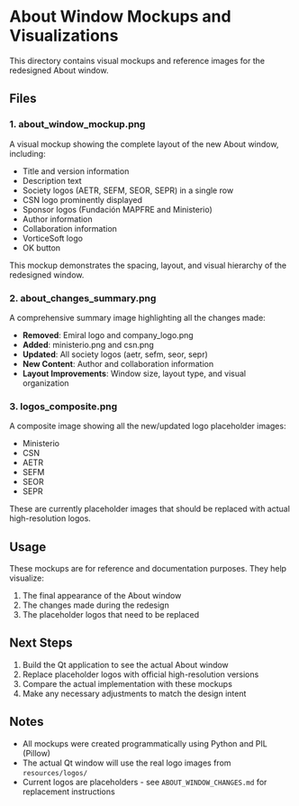 # About Window Mockups and Visualizations

This directory contains visual mockups and reference images for the redesigned About window.

## Files

### 1. about_window_mockup.png
A visual mockup showing the complete layout of the new About window, including:
- Title and version information
- Description text
- Society logos (AETR, SEFM, SEOR, SEPR) in a single row
- CSN logo prominently displayed
- Sponsor logos (Fundación MAPFRE and Ministerio)
- Author information
- Collaboration information
- VorticeSoft logo
- OK button

This mockup demonstrates the spacing, layout, and visual hierarchy of the redesigned window.

### 2. about_changes_summary.png
A comprehensive summary image highlighting all the changes made:
- **Removed**: Emiral logo and company_logo.png
- **Added**: ministerio.png and csn.png
- **Updated**: All society logos (aetr, sefm, seor, sepr)
- **New Content**: Author and collaboration information
- **Layout Improvements**: Window size, layout type, and visual organization

### 3. logos_composite.png
A composite image showing all the new/updated logo placeholder images:
- Ministerio
- CSN
- AETR
- SEFM
- SEOR
- SEPR

These are currently placeholder images that should be replaced with actual high-resolution logos.

## Usage

These mockups are for reference and documentation purposes. They help visualize:
1. The final appearance of the About window
2. The changes made during the redesign
3. The placeholder logos that need to be replaced

## Next Steps

1. Build the Qt application to see the actual About window
2. Replace placeholder logos with official high-resolution versions
3. Compare the actual implementation with these mockups
4. Make any necessary adjustments to match the design intent

## Notes

- All mockups were created programmatically using Python and PIL (Pillow)
- The actual Qt window will use the real logo images from `resources/logos/`
- Current logos are placeholders - see `ABOUT_WINDOW_CHANGES.md` for replacement instructions
